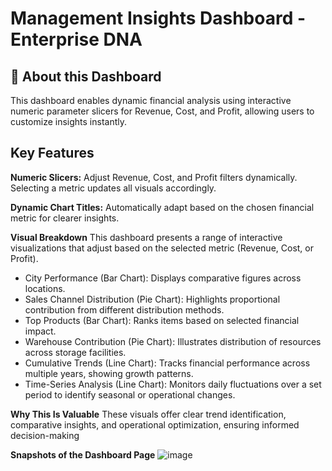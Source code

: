 # Management Insights Dashboard - Enterprise DNA

## 📌 About this Dashboard
This dashboard enables dynamic financial analysis using interactive numeric parameter slicers for Revenue, Cost, and Profit, allowing users to customize insights instantly.

## Key Features

**Numeric Slicers:** Adjust Revenue, Cost, and Profit filters dynamically. Selecting a metric updates all visuals accordingly.

**Dynamic Chart Titles:** Automatically adapt based on the chosen financial metric for clearer insights.

**Visual Breakdown** 
This dashboard presents a range of interactive visualizations that adjust based on the selected metric (Revenue, Cost, or Profit).
- City Performance (Bar Chart): Displays comparative figures across locations.
- Sales Channel Distribution (Pie Chart): Highlights proportional contribution from different distribution methods.
- Top Products (Bar Chart): Ranks items based on selected financial impact.
- Warehouse Contribution (Pie Chart): Illustrates distribution of resources across storage facilities.
- Cumulative Trends (Line Chart): Tracks financial performance across multiple years, showing growth patterns.
- Time-Series Analysis (Line Chart): Monitors daily fluctuations over a set period to identify seasonal or operational changes.

**Why This Is Valuable**
These visuals offer clear trend identification, comparative insights, and operational optimization, ensuring informed decision-making

**Snapshots of the Dashboard Page**
![image](https://github.com/user-attachments/assets/ec3d54ba-63fa-4640-a0d3-98ad1132ad28)


